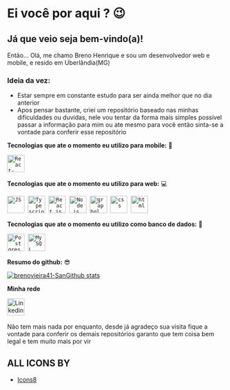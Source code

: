 # Ei você por aqui ? :wink:

## Já que veio seja bem-vindo(a)!


Então... Olá, me chamo Breno Henrique e sou um desenvolvedor web e mobile, e resido em Uberlândia(MG)


### Ideia da vez:
- Estar sempre em constante estudo para ser ainda melhor que no dia anterior
- Apos pensar bastante, criei um repositório baseado nas minhas dificuldades ou duvidas, nele vou tentar da forma mais simples possível passar a informação para mim ou ate mesmo para você então sinta-se a vontade para conferir esse repositório 

 **Tecnologias que ate o momento eu utilizo para mobile:** :iphone:
 <p align="left">
<code><img src="https://img.icons8.com/ios/50/000000/react-native.png" alt="React-Native" width="40" height="40"/></code>&nbsp;
  </p>
  
**Tecnologias que ate o momento eu utilizo para web:** :computer:
<p align="left">
   <code><img src="https://img.icons8.com/color/50/000000/javascript.png" alt="JS" width="40" height="40"/></code>&nbsp;
   <code><img src="https://img.icons8.com/color/48/000000/typescript.png" alt="Typescript" width="40" height="40"/></code>&nbsp;
   <code><img src="https://img.icons8.com/ios/50/000000/react-native.png" alt="React.js" width="40" height="40"/></code>&nbsp;
   <code><img src="https://img.icons8.com/color/48/000000/nodejs.png" alt="Node.js" width="40" height="40"/></code>&nbsp;
   <code><img src="https://img.icons8.com/color/48/000000/graphql.png" alt="graphql" width="40" height="40"/></code>&nbsp;
   <code><img src="https://img.icons8.com/ios-filled/50/000000/css3.png" alt="css" width="40" height="40"/></code>&nbsp;
   <code><img src="https://img.icons8.com/ios-filled/48/000000/html-5.png" alt="html" width="40" height="40"/></code>&nbsp;
  </p> 
  
**Tecnologias que ate o momento eu utilizo como banco de dados:** :file_folder:
 <p align="left">
 <code><img src="https://img.icons8.com/color/50/4a90e2/postgreesql.png" alt="Postgres" width="40" height="40"/></code>&nbsp
 <code><img src="https://img.icons8.com/ios-filled/50/4a90e2/mysql-logo.png" alt="MySQL" width="40" height="40"/></code>&nbsp;
   </p> 
   
**Resumo do github:** :sunglasses:

[![brenovieira41-SanGithub stats](https://github-readme-stats.vercel.app/api/top-langs/?username=anuraghazra&layout=compact)](https://github.com/anuraghazra/github-readme-stats)

**Minha rede**
<p align="left">
  <a href="https://www.linkedin.com/in/breno-henrique-vieira-leal-89a3891a9/" target="blank"><img      src="https://img.icons8.com/metro/52/000000/linkedin.png" alt="Linkedin" height="40" width="40" /></a> &nbsp;&nbsp;
</p>

Não tem mais nada por enquanto, desde já agradeço sua visita fique a vontade para 
conferir os demais repositórios garanto que tem coisa bem legal e tem muito mais por vir

## ALL ICONS BY 
- [Icons8](https://icons8.com.br/)
